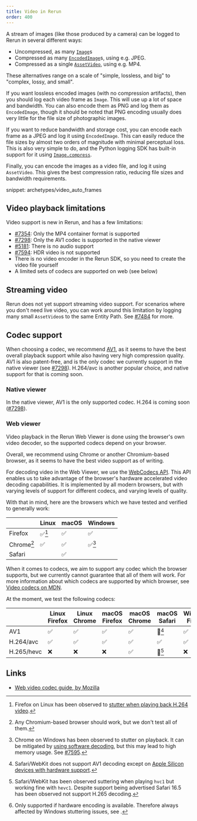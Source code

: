 ```yaml
---
title: Video in Rerun
order: 400
---
```


A stream of images (like those produced by a camera) can be logged to Rerun in several different ways:

* Uncompressed, as many [`Image`](../reference/types/archetypes/image.md)s
* Compressed as many [`EncodedImage`](../reference/types/archetypes/encoded_image.md)s, using e.g. JPEG.
* Compressed as a single [`AssetVideo`](../reference/types/archetypes/asset_video.md), using e.g. MP4.

These alternatives range on a scale of "simple, lossless, and big" to "complex, lossy, and small".

If you want lossless encoded images (with no compression artifacts), then you should log each video frame as `Image`.
This will use up a lot of space and bandwidth. You can also encode them as PNG and log them as `EncodedImage`,
though it should be noted that PNG encoding usually does very little for the file size of photographic images.

If you want to reduce bandwidth and storage cost, you can encode each frame as a JPEG and log it using `EncodedImage`. This can easily reduce the file sizes by almost two orders of magnitude with minimal perceptual loss.
This is also very simple to do, and the Python logging SDK has built-in support for it using [`Image.compress`](https://ref.rerun.io/docs/python/0.18.2/common/archetypes/#rerun.archetypes.Image.compress).

Finally, you can encode the images as a video file, and log it using `AssetVideo`.
This gives the best compression ratio, reducing file sizes and bandwidth requirements.

snippet: archetypes/video_auto_frames

## Video playback limitations
Video support is new in Rerun, and has a few limitations:

* [#7354](https://github.com/rerun-io/rerun/issues/7354): Only the MP4 container format is supported
* [#7298](https://github.com/rerun-io/rerun/issues/7298): Only the AV1 codec is supported in the native viewer
* [#5181](https://github.com/rerun-io/rerun/issues/5181): There is no audio support
* [#7594](https://github.com/rerun-io/rerun/issues/7594): HDR video is not supported
* There is no video encoder in the Rerun SDK, so you need to create the video file yourself
* A limited sets of codecs are supported on web (see below)

## Streaming video
Rerun does not yet support streaming video support. For scenarios where you don't need live video, you can work around this limitation by logging many small `AssetVideo`s to the same Entity Path. See [#7484](https://github.com/rerun-io/rerun/issues/7484) for more.

## Codec support
When choosing a codec, we recommend [AV1](https://developer.mozilla.org/en-US/docs/Web/Media/Formats/Video_codecs#av1),
as it seems to have the best overall playback support while also having very high compression quality.
AV1 is also patent-free, and is the only codec we currently support in the native viewer (see [#7298](https://github.com/rerun-io/rerun/issues/7298)). H.264/avc is another popular choice, and native support for that is coming soon.

### Native viewer
In the native viewer, AV1 is the only supported codec. H.264 is coming soon ([#7298](https://github.com/rerun-io/rerun/issues/7298)).


### Web viewer
Video playback in the Rerun Web Viewer is done using the browser's own video decoder, so the supported codecs depend on your browser.

Overall, we recommend using Chrome or another Chromium-based browser, as it seems to have the best video support as of writing.

For decoding video in the Web Viewer, we use the [WebCodecs API](https://developer.mozilla.org/en-US/docs/Web/API/WebCodecs_API).
This API enables us to take advantage of the browser's hardware accelerated video decoding capabilities.
It is implemented by all modern browsers, but with varying levels of support for different codecs, and varying levels of quality.

With that in mind, here are the browsers which we have tested and verified to generally work:

|            | Linux  | macOS | Windows |
| ---------- | ------ | ----- | ------- |
| Firefox    | ✅[^1] | ✅    | ✅      |
| Chrome[^2] | ✅     | ✅    | ✅[^3]  |
| Safari     |        | ✅    |         |

[^1]: Firefox on Linux has been observed to [stutter when playing back H.264 video](https://github.com/rerun-io/rerun/issues/7532).
[^2]: Any Chromium-based browser should work, but we don't test all of them.
[^3]: Chrome on Windows has been observed to stutter on playback. It can be mitigated by [using software decoding](https://rerun.io/docs/getting-started/troubleshooting#video-stuttering), but this may lead to high memory usage. See [#7595](https://github.com/rerun-io/rerun/issues/7595).

When it comes to codecs, we aim to support any codec which the browser supports, but
we currently cannot guarantee that all of them will work. For more information about
which codecs are supported by which browser, see [Video codecs on MDN](https://developer.mozilla.org/en-US/docs/Web/Media/Formats/Video_codecs#codec_details).

At the moment, we test the following codecs:

|            | Linux Firefox | Linux Chrome | macOS Firefox | macOS Chrome | macOS Safari | Windows Firefox | Windows Chrome |
| ---------- | ------------- | ------------ | ------------- | ------------ | ------------ | --------------- | -------------- |
| AV1        | ✅            | ✅           | ✅           | ✅           | 🚧[^4]        | ✅               | ✅             |
| H.264/avc  | ✅            | ✅           | ✅           | ✅           | ✅            | ✅               | ✅             |
| H.265/hevc | ❌            | ❌           | ❌           | ✅           | 🚧[^6]        | ❌               | 🚧[^7]         |

[^4]: Safari/WebKit does not support AV1 decoding except on [Apple Silicon devices with hardware support](https://webkit.org/blog/14445/webkit-features-in-safari-17-0/).
[^5]: Firefox does not support H.265 decoding on any platform.
[^6]: Safari/WebKit has been observed suttering when playing `hvc1` but working fine with `hevc1`. Despite support being advertised Safari 16.5 has been observed not support H.265 decoding.
[^7]: Only supported if hardware encoding is available. Therefore always affected by Windows stuttering issues, see [^3].


## Links
* [Web video codec guide, by Mozilla](https://developer.mozilla.org/en-US/docs/Web/Media/Formats/Video_codecs)
